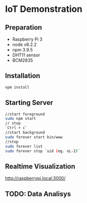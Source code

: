 # IoT Demonstration

## Preparation
* Raspberry Pi 3
* node v6.2.2
* npm 3.9.5
* DHT11 sensor
* BCM2835

## Installation
```sh
npm install
```

## Starting Server
```sh
//start foreground
sudo npm start
// stop
`Ctrl + c`
//start background
sudo forever start bin/www
//stop
sudo forever list
sudo forever stop `uid (eg. oL-2)`
```

## Realtime Visualization
http://raspberrypi.local:3000/

## TODO: Data Analisys



